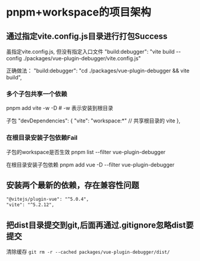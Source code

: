 # pnpm+workspace的项目架构

## 通过指定vite.config.js目录进行打包Success

虽指定vite.config.js, 但没有指定入口文件
"build:debugger": "vite build --config ./packages/vue-plugin-debugger/vite.config.js"

正确做法：
"build:debugger": "cd ./packages/vue-plugin-debugger && vite build",

### 多个子包共享一个依赖

pnpm add vite -w -D # -w 表示安装到根目录

子包
"devDependencies": {
  "vite": "workspace:*"  // 共享根目录的 vite
},


### 在根目录安装子包依赖Fail

子包的workspace是否生效
pnpm list --filter vue-plugin-debugger

在根目录安装子包依赖
  pnpm add vue -D --filter vue-plugin-debugger

## 安装两个最新的依赖，存在兼容性问题

```md
"@vitejs/plugin-vue": "^5.0.4",
"vite": "^5.2.12",
```

## 把dist目录提交到git,后面再通过.gitignore忽略dist要提交

清除缓存
`git rm -r --cached packages/vue-plugin-debugger/dist/`


